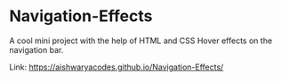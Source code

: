 # Navigation-Effects
A cool mini project with the help of HTML and CSS Hover effects on the navigation bar.

Link: https://aishwaryacodes.github.io/Navigation-Effects/
